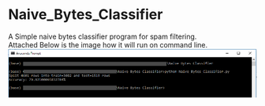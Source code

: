 # Naive_Bytes_Classifier
A Simple naive bytes classifier program for spam filtering.
<br> Attached Below is the image how it will run on command line.</br>
![](https://github.com/KunalRRathod/Naive_Bytes_Classifier/blob/master/Naive_Bytes_Classifier.PNG)
